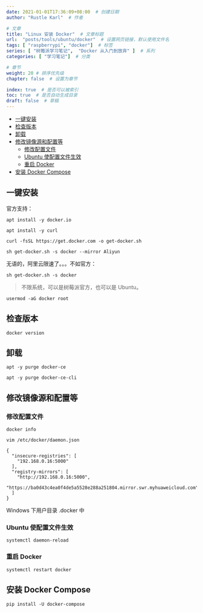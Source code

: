 ```yaml
---
date: 2021-01-01T17:36:09+08:00  # 创建日期
author: "Rustle Karl"  # 作者

# 文章
title: "Linux 安装 Docker"  # 文章标题
url:  "posts/tools/ubuntu/docker"  # 设置网页链接，默认使用文件名
tags: [ "raspberrypi", "docker"]  # 标签
series: [ "树莓派学习笔记",  "Docker 从入门到放弃" ]  # 系列
categories: [ "学习笔记"]  # 分类

# 章节
weight: 20 # 排序优先级
chapter: false  # 设置为章节

index: true  # 是否可以被索引
toc: true  # 是否自动生成目录
draft: false  # 草稿
---
```


- [一键安装](#一键安装)
- [检查版本](#检查版本)
- [卸载](#卸载)
- [修改镜像源和配置等](#修改镜像源和配置等)
  - [修改配置文件](#修改配置文件)
  - [Ubuntu 使配置文件生效](#ubuntu-使配置文件生效)
  - [重启 Docker](#重启-docker)
- [安装 Docker Compose](#安装-docker-compose)

## 一键安装

官方支持：

```shell
apt install -y docker.io
```

```shell
apt install -y curl
```

```shell
curl -fsSL https://get.docker.com -o get-docker.sh
```

```shell
sh get-docker.sh -s docker --mirror Aliyun
```

无语的，阿里云限速了。。。不如官方：

```shell
sh get-docker.sh -s docker
```

> 不限系统，可以是树莓派官方，也可以是 Ubuntu。

```shell
usermod -aG docker root
```

## 检查版本

```shell
docker version
```

## 卸载

```shell
apt -y purge docker-ce
```

```shell
apt -y purge docker-ce-cli
```

## 修改镜像源和配置等

### 修改配置文件

```shell
docker info
```

```shell
vim /etc/docker/daemon.json
```

```
{
  "insecure-registries": [
    "192.168.0.16:5000"
  ],
  "registry-mirrors": [
    "http://192.168.0.16:5000",
    "https://ba0d43c4ea0f4de5a5528e288a251804.mirror.swr.myhuaweicloud.com"
  ]
}
```

Windows 下用户目录 .docker 中

### Ubuntu 使配置文件生效

```shell
systemctl daemon-reload
```

### 重启 Docker

```shell
systemctl restart docker
```

## 安装 Docker Compose

```shell
pip install -U docker-compose
```
